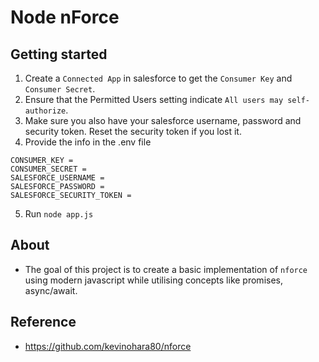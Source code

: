 # Node nForce

## Getting started
1. Create a `Connected App` in salesforce to get the `Consumer Key` and `Consumer Secret`.
2. Ensure that the Permitted Users setting indicate `All users may self-authorize`.
3. Make sure you also have your salesforce username, password and security token. Reset the security token if you lost it.
4. Provide the info in the .env file
```
CONSUMER_KEY = 
CONSUMER_SECRET = 
SALESFORCE_USERNAME = 
SALESFORCE_PASSWORD = 
SALESFORCE_SECURITY_TOKEN = 
```
5. Run `node app.js`


## About
- The goal of this project is to create a basic implementation of `nforce` using modern javascript while utilising concepts like promises, async/await.


## Reference
- https://github.com/kevinohara80/nforce